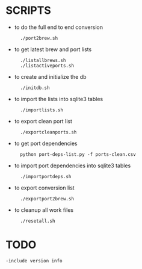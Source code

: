 # SCRIPTS

- to do the full end to end conversion

		./port2brew.sh

- to get latest brew and port lists

		./listallbrews.sh
		./listactiveports.sh

- to create and initialize the db

		./initdb.sh

- to import the lists into sqlite3 tables

		./importlists.sh

- to export clean port list

		./exportcleanports.sh

- to get port dependencies

		python port-deps-list.py -f ports-clean.csv

- to import port dependencies into sqlite3 tables

		./importportdeps.sh

- to export conversion list

		./exportport2brew.sh

- to cleanup all work files

		./resetall.sh

# TODO
	-include version info
